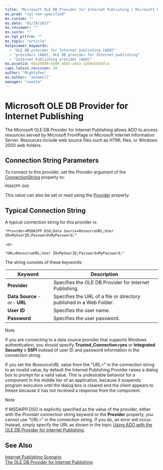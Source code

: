 ```yaml
---
title: "Microsoft OLE DB Provider for Internet Publishing | Microsoft Docs"
ms.prod: "sql-non-specified"
ms.custom: ""
ms.date: "01/19/2017"
ms.reviewer: ""
ms.suite: ""
ms.tgt_pltfrm: ""
ms.topic: "article"
helpviewer_keywords: 
  - "OLE DB provider for Internet publishing [ADO]"
  - "providers [ADO], OLE DB provider for Internet publishing"
  - "Internet Publishing provider [ADO]"
ms.assetid: 66a208d9-b580-4655-a41e-1d36e5b5bfca
caps.latest.revision: 10
author: "MightyPen"
ms.author: "annemill"
manager: "sonalm"
---
```

# Microsoft OLE DB Provider for Internet Publishing
The Microsoft OLE DB Provider for Internet Publishing allows ADO to access resources served by Microsoft FrontPage or Microsoft Internet Information Server. Resources include web source files such as HTML files, or Windows 2000 web folders.  
  
## Connection String Parameters  
 To connect to this provider, set the *Provider* argument of the [ConnectionString](../../../ado/reference/ado-api/connectionstring-property-ado.md) property to:  
  
```  
MSDAIPP.DSO  
```  
  
 This value can also be set or read using the [Provider](../../../ado/reference/ado-api/provider-property-ado.md) property.  
  
## Typical Connection String  
 A typical connection string for this provider is:  
  
```  
"Provider=MSDAIPP.DSO;Data Source=ResourceURL;User ID=MyUserID;Password=MyPassword;"  
```  
  
 -or-  
  
```  
"URL=ResourceURL;User ID=MyUserID;Password=MyPassword;"  
```  
  
 The string consists of these keywords:  
  
|Keyword|Description|  
|-------------|-----------------|  
|**Provider**|Specifies the OLE DB Provider for Internet Publishing.|  
|**Data Source** -or- **URL**|Specifies the URL of a file or directory published in a Web Folder.|  
|**User ID**|Specifies the user name.|  
|**Password**|Specifies the user password.|  
  
> [!NOTE]
>  If you are connecting to a data source provider that supports Windows authentication, you should specify **Trusted_Connection=yes** or **Integrated Security = SSPI** instead of user ID and password information in the connection string.  
  
 If you set the *ResourceURL* value from the "URL=" in the connection string to an invalid value, by default the Internet Publishing Provider raises a dialog box to prompt for a valid value. This is undesirable behavior for a component in the middle tier of an application, because it suspends program execution until the dialog box is cleared and the client appears to freeze because it has not received a response from the component.  
  
> [!NOTE]
>  If MSDAIPP.DSO is explicitly specified as the value of the provider, either with the *Provider* connection string keyword or the **Provider** property, you cannot use "URL=" in the connection string. If you do, an error will occur. Instead, simply specify the URL as shown in the topic [Using ADO with the OLE DB Provider for Internet Publishing](../../../ado/guide/data/the-ole-db-provider-for-internet-publishing.md).  
  
## See Also  
 [Internet Publishing Scenario](../../../ado/guide/data/internet-publishing-scenario.md)   
 [The OLE DB Provider for Internet Publishing](../../../ado/guide/data/the-ole-db-provider-for-internet-publishing.md)